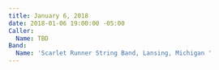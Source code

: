 ```yaml
---
title: January 6, 2018
date: 2018-01-06 19:00:00 -05:00
Caller:
  Name: TBD
Band:
  Name: 'Scarlet Runner String Band, Lansing, Michigan '
---
```


